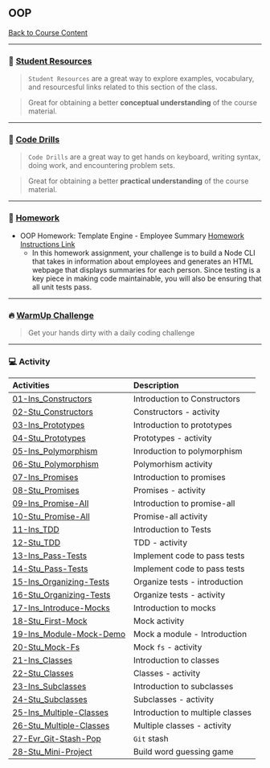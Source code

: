 ## OOP
[Back to Course Content](../../README.md)

-----
### :book: **[Student Resources](student-resources/README.md)**

> `Student Resources` are a great way to explore examples, vocabulary, and resourcesful links related to this section of the class.

> Great for obtaining a better **conceptual understanding** of the course material. 

------
### :dart: **[Code Drills](code-drills/README.md)**

> `Code Drills` are a great way to get hands on keyboard, writing syntax, doing work, and encountering problem sets. 

> Great for obtaining a better **practical understanding** of the course material. 

-----
### :pencil: **[Homework](homework/README.md)**

- OOP Homework: Template Engine - Employee Summary
[Homework Instructions Link](homework/README.md)
    * In this homework assignment, your challenge is to build a Node CLI that takes in information about employees and generates an HTML webpage that displays summaries for each person. Since testing is a key piece in making code maintainable, you will also be ensuring that all unit tests pass.

-----


### :fire: **[WarmUp Challenge](warm-up-challenge)**

> Get your hands dirty with a daily coding challenge

-----

### :computer: Activity

|  Activities |  Description |
|:--	|:--
|[01-Ins_Constructors](activities/01-Ins_Constructors)| Introduction to Constructors |
|[02-Stu_Constructors](activities/02-Stu_Constructors)| Constructors - activity |
|[03-Ins_Prototypes](activities/03-Ins_Prototypes)| Introduction to prototypes |
|[04-Stu_Prototypes](activities/04-Stu_Prototypes)| Prototypes - activity |
|[05-Ins_Polymorphism](activities/05-Ins_Polymorphism)| Inroduction to polymorphism |
|[06-Stu_Polymorphism](activities/06-Stu_Polymorphism)| Polymorhism activity |
|[07-Ins_Promises](activities/07-Ins_Promises)| Introduction to promises |
|[08-Stu_Promises](activities/08-Stu_Promises)| Promises - activity |
|[09-Ins_Promise-All](activities/09-Ins_Promise-All)| Introduction to promise-all |
|[10-Stu_Promise-All](activities/10-Stu_Promise-All)| Promise-all activity |
|[11-Ins_TDD](activities/11-Ins_TDD)| Introduction to Tests |
|[12-Stu_TDD](activities/12-Stu_TDD)| TDD - activity |
|[13-Ins_Pass-Tests](activities/13-Ins_Pass-Tests)| Implement code to pass tests |
|[14-Stu_Pass-Tests](activities/14-Stu_Pass-Tests)| Implement code to pass tests |
|[15-Ins_Organizing-Tests](activities/15-Ins_Organizing-Tests)| Organize tests - introduction |
|[16-Stu_Organizing-Tests](activities/16-Stu_Organizing-Tests)| Organize tests - activity |
|[17-Ins_Introduce-Mocks](activities/17-Ins_Introduce-Mocks)| Introduction to mocks |
|[18-Stu_First-Mock](activities/18-Stu_First-Mock)| Mock activity |
|[19-Ins_Module-Mock-Demo](activities/19-Ins_Module-Mock-Demo)| Mock a module - Introduction |
|[20-Stu_Mock-Fs](activities/20-Stu_Mock-Fs)| Mock `fs` - activity |
|[21-Ins_Classes](activities/21-Ins_Classes)| Introduction to classes |
|[22-Stu_Classes](activities/22-Stu_Classes)| Classes - activity |
|[23-Ins_Subclasses](activities/23-Ins_Subclasses)| Introduction to subclasses |
|[24-Stu_Subclasses](activities/24-Stu_Subclasses)| Subclasses - activity |
|[25-Ins_Multiple-Classes](activities/25-Ins_Multiple-Classes)| Introduction to multiple classes |
|[26-Stu_Multiple-Classes](activities/26-Stu_Multiple-Classes)| Multiple classes - activity |
|[27-Evr_Git-Stash-Pop](activities/27-Evr_Git-Stash-Pop)| `Git` stash |
|[28-Stu_Mini-Project](activities/28-Stu_Mini-Project)| Build word guessing game |


